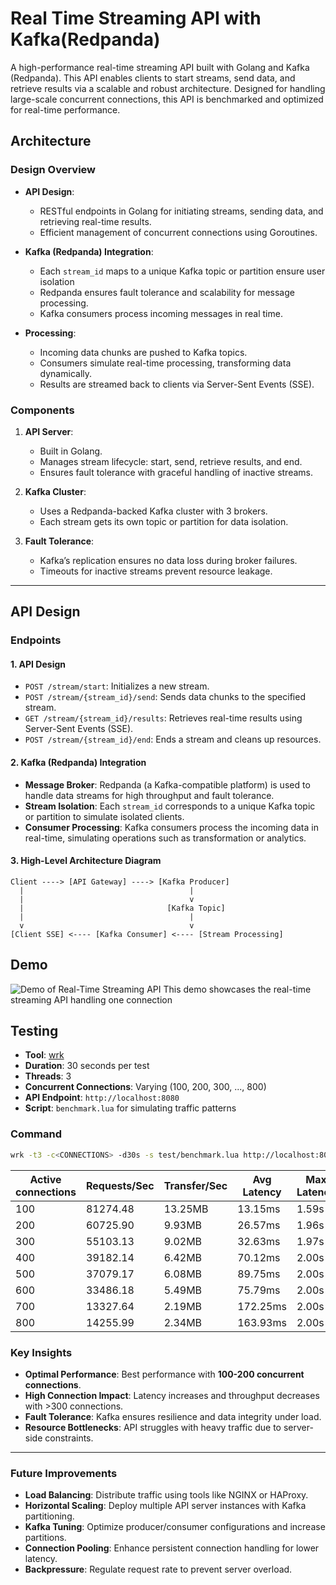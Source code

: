 # Real Time Streaming API with Kafka(Redpanda)

A high-performance real-time streaming API built with Golang and Kafka (Redpanda). This API enables clients to start streams, send data, and retrieve results via a scalable and robust architecture. Designed for handling large-scale concurrent connections, this API is benchmarked and optimized for real-time performance.

## Architecture

### Design Overview

- **API Design**:
  - RESTful endpoints in Golang for initiating streams, sending data, and retrieving real-time results.
  - Efficient management of concurrent connections using Goroutines.

- **Kafka (Redpanda) Integration**:
  - Each `stream_id` maps to a unique Kafka topic or partition ensure user isolation
  - Redpanda ensures fault tolerance and scalability for message processing.
  - Kafka consumers process incoming messages in real time.

- **Processing**:
  - Incoming data chunks are pushed to Kafka topics.
  - Consumers simulate real-time processing, transforming data dynamically.
  - Results are streamed back to clients via Server-Sent Events (SSE).

### Components

1. **API Server**:
   - Built in Golang.
   - Manages stream lifecycle: start, send, retrieve results, and end.
   - Ensures fault tolerance with graceful handling of inactive streams.

2. **Kafka Cluster**:
   - Uses a Redpanda-backed Kafka cluster with 3 brokers.
   - Each stream gets its own topic or partition for data isolation.

3. **Fault Tolerance**:
   - Kafka’s replication ensures no data loss during broker failures.
   - Timeouts for inactive streams prevent resource leakage.

---

## API Design

### Endpoints

#### 1. API Design
  - `POST /stream/start`: Initializes a new stream.
  - `POST /stream/{stream_id}/send`: Sends data chunks to the specified stream.
  - `GET /stream/{stream_id}/results`: Retrieves real-time results using Server-Sent Events (SSE).
  - `POST /stream/{stream_id}/end`: Ends a stream and cleans up resources.

#### 2. Kafka (Redpanda) Integration
- **Message Broker**: Redpanda (a Kafka-compatible platform) is used to handle data streams for high throughput and fault tolerance.
- **Stream Isolation**: Each `stream_id` corresponds to a unique Kafka topic or partition to simulate isolated clients.
- **Consumer Processing**: Kafka consumers process the incoming data in real-time, simulating operations such as transformation or analytics.

#### 3. High-Level Architecture Diagram

```plaintext
Client ----> [API Gateway] ----> [Kafka Producer]
  |                                     |
  |                                     v
  |                                [Kafka Topic]
  |                                     |
  v                                     v
[Client SSE] <---- [Kafka Consumer] <---- [Stream Processing]
```

## Demo

![Demo of Real-Time Streaming API](graphic/demo.gif)
This demo showcases the real-time streaming API handling one connection

## Testing

- **Tool**: [wrk](https://github.com/wg/wrk)
- **Duration**: 30 seconds per test
- **Threads**: 3
- **Concurrent Connections**: Varying (100, 200, 300, ..., 800)
- **API Endpoint**: `http://localhost:8080`
- **Script**: `benchmark.lua` for simulating traffic patterns

### Command
```bash
wrk -t3 -c<CONNECTIONS> -d30s -s test/benchmark.lua http://localhost:8080
```

| Active connections | Requests/Sec | Transfer/Sec | Avg Latency | Max Latency | Socket Errors (Connect/Read/Write/Timeout) | Total Requests | Total Data Read |
|-------------|--------------|--------------|-------------|-------------|-------------------------------------------|----------------|-----------------|
| 100         | 81274.48     | 13.25MB      | 13.15ms     | 1.59s       | 0/0/0/84                                 | 2443754        | 398.35MB        |
| 200         | 60725.90     | 9.93MB       | 26.57ms     | 1.96s       | 0/47/0/145                               | 1827753        | 298.90MB        |
| 300         | 55103.13     | 9.02MB       | 32.63ms     | 1.97s       | 0/179/0/208                              | 1658462        | 271.51MB        |
| 400         | 39182.14     | 6.42MB       | 70.12ms     | 2.00s       | 0/341/0/211                              | 1179250        | 193.19MB        |
| 500         | 37079.17     | 6.08MB       | 89.75ms     | 2.00s       | 0/302/64/358                              | 1115027        | 182.74MB        |
| 600         | 33486.18     | 5.49MB       | 75.79ms     | 2.00s       | 0/679/92/298                              | 1007270        | 165.12MB        |
| 700         | 13327.64     | 2.19MB       | 172.25ms    | 2.00s       | 0/1424/0/827                              | 401533         | 65.88MB         |
| 800         | 14255.99     | 2.34MB       | 163.93ms    | 2.00s       | 0/1816/2/361                              | 428815         | 70.36MB         |

### Key Insights

- **Optimal Performance**: Best performance with **100-200 concurrent connections**.
- **High Connection Impact**: Latency increases and throughput decreases with >300 connections.
- **Fault Tolerance**: Kafka ensures resilience and data integrity under load.
- **Resource Bottlenecks**: API struggles with heavy traffic due to server-side constraints.

---

### Future Improvements

- **Load Balancing**: Distribute traffic using tools like NGINX or HAProxy.
- **Horizontal Scaling**: Deploy multiple API server instances with Kafka partitioning.
- **Kafka Tuning**: Optimize producer/consumer configurations and increase partitions.
- **Connection Pooling**: Enhance persistent connection handling for lower latency.
- **Backpressure**: Regulate request rate to prevent server overload.

